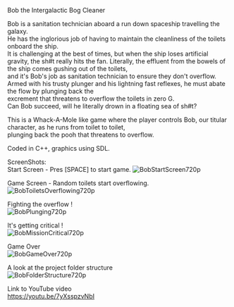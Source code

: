Bob the Intergalactic Bog Cleaner  
  
  Bob is a sanitation technician aboard a run down spaceship travelling the galaxy.  
  He has the inglorious job of having to maintain the cleanliness of the toilets onboard the ship.  
  It is challenging at the best of times, but when the ship loses artificial gravity, the sh#t really hits the fan. 
  Literally, the effluent from the bowels of the ship comes gushing out of the toilets,  
  and it's Bob's job as sanitation technician to ensure they don't overflow.  
  Armed with his trusty plunger and his lightning fast reflexes, he must abate the flow by plunging back the  
  excrement that threatens to overflow the toilets in zero G.  
  Can Bob succeed, will he literally drown in a floating sea of sh#t?  
  
This is a Whack-A-Mole like game where the player controls Bob, our titular character, as he runs from toilet to toilet,  
plunging back the pooh that threatens to overflow.

Coded in C++, graphics using SDL.  

ScreenShots:  
Start Screen - Pres [SPACE] to start game.
![BobStartScreen720p](https://user-images.githubusercontent.com/112468923/231916703-b334c6d7-5230-47f5-af97-cf54a59d1935.png)  
  
Game Screen - Random toilets start overflowing.  
![BobToiletsOverflowing720p](https://user-images.githubusercontent.com/112468923/231916757-aa6e4aac-2226-470d-975e-22a584be138f.png)  
  
Fighting the overflow !  
![BobPlunging720p](https://user-images.githubusercontent.com/112468923/231916797-55e6b067-6263-4df1-86ec-a81fc7f74f59.png)  
  
It's getting critical !  
![BobMissionCritical720p](https://user-images.githubusercontent.com/112468923/231916810-eb992628-acec-42ff-a7af-08d650547f9f.png)  
  
Game Over  
![BobGameOver720p](https://user-images.githubusercontent.com/112468923/231916821-1c14fb71-b017-4172-83bc-841becf279d1.png)  
  
A look at the project folder structure  
![BobFolderStructure720p](https://user-images.githubusercontent.com/112468923/231916833-d8754b45-2af4-4396-b83a-cff58f78b1ad.png)

Link to YouTube video  
https://youtu.be/7yXsspzvNbI  

